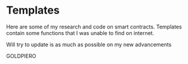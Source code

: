 # Templates

Here are some of my research and code on smart contracts. Templates contain some functions that I was unable to find on internet.

Will try to update is as much as possible on my new advancements

GOLDPIERO
